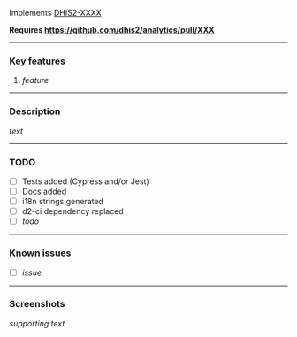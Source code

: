 Implements [DHIS2-XXXX](https://jira.dhis2.org/browse/DHIS2-XXXX)

**Requires https://github.com/dhis2/analytics/pull/XXX**

---

### Key features

1. _feature_

---

### Description

_text_

---

### TODO

- [ ] Tests added (Cypress and/or Jest)
- [ ] Docs added
- [ ] i18n strings generated
- [ ] d2-ci dependency replaced
- [ ] _todo_

---

### Known issues

- [ ] _issue_

---

### Screenshots

_supporting text_
